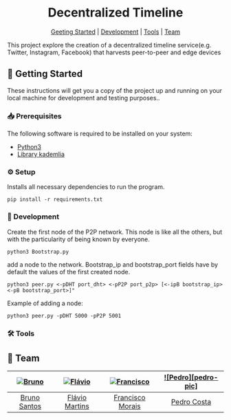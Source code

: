 [bruno]: https://github.com/BrunoXBSantos
[bruno-pic]: https://github.com/BrunoXBSantos.png?size=120
[flavio]: https://github.com/FlavioMartins93
[flavio-pic]: https://github.com/FlavioMartins93.png?size=100
[francisco]: https://github.com/fmoraispires
[francisco-pic]: https://github.com/fmoraispires.png?size=100
[pedro]: https://github.com/pCosta99
[pedr0-pic]: https://github.com/pCosta99.png?size=100

<div align="center">

# Decentralized Timeline

[Geeting Started](#rocket-getting-started)
|
[Development](#hammer-development)
|
[Tools](#hammer_and_wrench-tools)
|
[Team](#busts_in_silhouette-team)

</div>

This project explore the creation of a decentralized timeline service(e.g. Twitter, Instagram, Facebook) that harvests peer-to-peer and edge devices

## :rocket: Getting Started

These instructions will get you a copy of the project up and running on your
local machine for development and testing purposes..

### :inbox_tray: Prerequisites

The following software is required to be installed on your system:

- [Python3](https://www.python.org/downloads/)
- [Library kademlia](https://pypi.org/project/kademlia/)


### :gear: Setup

Installs all necessary dependencies to run the program.

```
pip install -r requirements.txt
```

### :hammer: Development

Create the first node of the P2P network. This node is like all the others, but with the particularity of being known by everyone.

```
python3 Bootstrap.py 
```
add a node to the network. Bootstrap_ip and bootstrap_port fields have by default the values ​​of the first created node.

```
python3 peer.py <-pDHT port_dht> <-pP2P port_p2p> [<-ipB bootstrap_ip> <-pB bootstrap_port>]"
```

Example of adding a node: 
```
python3 peer.py -pDHT 5000 -pP2P 5001
```

### :hammer_and_wrench: Tools


## :busts_in_silhouette: Team

| [![Bruno][bruno-pic]][bruno] | [![Flávio][flavio-pic]][flavio] | [![Francisco][francisco-pic]][francisco] | [![Pedro][pedro-pic]][pedro] |
| :--------------------------: | :-----------------------------: | :--------------------: | :-----------------------------: |
|    [Bruno Santos][bruno]     |    [Flávio Martins][flavio]     |    [Francisco Morais][francisco]     |    [Pedro Costa][pedro]     |
